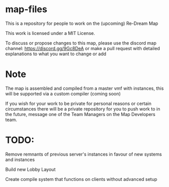 # map-files

This is a repository for people to work on the (upcoming) Re-Dream Map

This work is licensed under a MIT License.

To discuss or propose changes to this map, please use the discord map channel: https://discord.gg/9Gc8DeA or make a pull request with detailed explanations to what you want to change or add

# Note
The map is assembled and compiled from a master vmf with instances, this will be supported via a custom compiler (coming soon)

If you wish for your work to be private for personal reasons or certain circumstances there will be a private repository for you to push work to in the future, message one of the Team Managers on the Map Developers team.

# TODO:
Remove remnants of previous server's instances in favour of new systems and instances

Build new Lobby Layout

Create compile system that functions on clients without advanced setup
